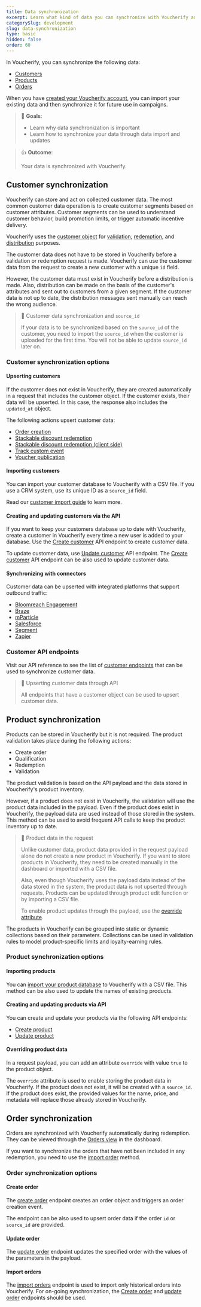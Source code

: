 ```yaml
---
title: Data synchronization
excerpt: Learn what kind of data you can synchronize with Voucherify and how you can do this
categorySlug: development
slug: data-synchronization
type: basic
hidden: false
order: 60
---
```


In Voucherify, you can synchronize the following data:
- [Customers](#customer-synchronization)
- [Products](#product-synchronization)
- [Orders](#order-synchronization)
<!-- - [Campaigns and vouchers](#campaigns-and-vouchers) -->

When you have [created your Voucherify account](doc:getting-started), you can import your existing data and then synchronize it for future use in campaigns.

> 📘 **Goals**:
>
> - Learn why data synchronization is important
> - Learn how to synchronize your data through data import and updates

> 👍 **Outcome**:
> 
> Your data is synchronized with Voucherify.

## Customer synchronization

Voucherify can store and act on collected customer data. The most common customer data operation is to create customer segments based on customer attributes. Customer segments can be used to understand customer behavior, build promotion limits, or trigger automatic incentive delivery.

Voucherify uses the [customer object](ref:customer-object) for [validation](ref:validation-object), [redemption](ref:redemption-object), and [distribution](https://support.voucherify.io/article/19-how-does-the-distribution-manager-work "How does the distribution manager work?") purposes.

The customer data does not have to be stored in Voucherify before a validation or redemption request is made. Voucherify can use the customer data from the request to create a new customer with a unique `id` field.

However, the customer data must exist in Voucherify before a distribution is made. Also, distribution can be made on the basis of the customer's attributes and sent out to customers from a given segment. If the customer data is not up to date, the distribution messages sent manually can reach the wrong audience.

<!-- this bit must be moved someplace

Every customer has unique identification data in the `source_id` field. The `source_id` can be a customer ID or email from a CRM system, database, or a third-party service.It can be imported into Voucherify from your [CRM database]() or a CSV file <!-- link when ready! -->

> 🚧 Customer data synchronization and `source_id`
>
> If your data is to be synchronized based on the `source_id` of the customer, you need to import the `source_id` when the customer is uploaded for the first time. You will not be able to update `source_id` later on.

### Customer synchronization options

<!-- https://success.voucherify.io/article/430-crm-playbook
Adding customers

These are the ways you can add customer profiles to Voucherify:

API
Webhooks
The import with a CSV file. 
You can integrate your CRM platform with Voucherify.

 -->

#### Upserting customers

If the customer does not exist in Voucherify, they are created automatically in a request that includes the customer object. If the customer exists, their data will be upserted. In this case, the response also includes the `updated_at` object. <!-- these are objects, right? -->

The following actions upsert customer data:
- [Order creation](ref:create-order)
- [Stackable discount redemption](ref:redeem-stacked-discounts)
- [Stackable discount redemption (client side)](ref:redeem-stacked-discounts-client-side)
- [Track custom event](ref:track-custom-event)
- [Voucher publication](ref:create-publication)

#### Importing customers

You can import your customer database to Voucherify with a CSV file. If you use a CRM system, use its unique ID as a `source_id` field.

Read our [customer import guide](https://support.voucherify.io/article/67-how-to-import-my-customers#csv-import "How to import my customers?") to learn more.

<!-- Should I write a full step-by-step manual for this? -->

#### Creating and updating customers via the API

If you want to keep your customers database up to date with Voucherify, create a customer in Voucherify every time a new user is added to your database. Use the [Create customer](ref:create-customer) API endpoint to create customer data.

To update customer data, use [Update customer](ref:update-customer) API endpoint. The [Create customer](ref:create-customer) API endpoint can be also used to update customer data.

<!-- Simply repeat the endpoints? -->

#### Synchronizing with connectors

Customer data can be upserted with integrated platforms that support outbound traffic:
- [Bloomreach Engagement](https://support.voucherify.io/article/613-bloomreach-engagement-integration "Voucherify-Bloomreach Engagement integration article")
- [Braze](https://support.voucherify.io/article/588-braze-integration "Voucherify-Braze integration article")
- [mParticle](https://support.voucherify.io/article/590-mparticle "Voucherify-mParticle integration article")
- [Salesforce](https://support.voucherify.io/article/140-salesforce "Voucherify-Salesforce integration article")
- [Segment](https://support.voucherify.io/article/272-segment "Voucherify-Segment integration article")
- [Zapier](https://support.voucherify.io/article/269-zapier "Voucherify-Zapier integration article")

### Customer API endpoints

Visit our API reference to see the list of [customer endpoints](ref:customer-object) that can be used to synchronize customer data.

> 📘 Upserting customer data through API
>
> All endpoints that have a customer object can be used to upsert customer data.

<!-- ^ Kasjan, please verify -->

## Product synchronization

Products can be stored in Voucherify but it is not required. The product validation<!-- validation? --> takes place during the following actions:
- Create order
- Qualification
- Redemption
- Validation

The product validation is based on the API payload and the data stored in Voucherify's product inventory.

However, if a product does not exist in Voucherify, the validation will use the product data included in the payload. Even if the product does exist in Voucherify, the payload data are used instead of those stored in the system. This method can be used to avoid frequent API calls to keep the product inventory up to date.

> 🚧 Product data in the request
>
> Unlike customer data, product data provided in the request payload alone do not create a new product in Voucherify. If you want to store products in Voucherify, they need to be created manually in the dashboard or imported with a CSV file.
> 
> Also, even though Voucherify uses the payload data instead of the data stored in the system, the product data is not upserted through requests. Products can be updated through product edit function or by importing a CSV file.
>
> To enable product updates through the payload, use the [override attribute](#overriding-product-data).

The products in Voucherify can be grouped into static or dynamic collections based on their parameters. Collections can be used in validation rules to model product-specific limits and loyalty-earning rules.

### Product synchronization options

#### Importing products

You can [import your product database](https://support.voucherify.io/article/515-products#import-products-skus "Import Products and SKUs by CSV") to Voucherify with a CSV file. This method can be also used to update the names of existing products.

#### Creating and updating products via API

You can create and update your products via the following API endpoints:
- [Create product](ref:create-product)
- [Update product](ref:update-product)

#### Overriding product data

In a request payload, you can add an attribute `override` with value `true` to the product object.

The `override` attribute is used to enable storing the product data in Voucherify. If the product does not exist, it will be created with a `source_id`. If the product does exist, the provided values for the name, price, and metadata will replace those already stored in Voucherify.

## Order synchronization

Orders are synchronized with Voucherify automatically during redemption. They can be viewed through the [Orders view](https://support.voucherify.io/article/263-how-can-i-track-customer-orders "How can I track customer orders?") in the dashboard.

If you want to synchronize the orders that have not been included in any redemption, you need to use the [import order](#import-orders) method.

### Order synchronization options

#### Create order

The [create order](ref:create-order) endpoint creates an order object and triggers an order creation event.

The endpoint can be also used to upsert order data if the order `id` or `source_id` are provided.

#### Update order

The [update order](ref:update-order) endpoint updates the specified order with the values of the parameters in the payload.

#### Import orders

The [import orders](ref:import-orders) endpoint is used to import only historical orders into Voucherify. For on-going synchronization, the [Create order](ref:create-order) and  [update order](ref:update-order) endpoints should be used.

<!-- ## Campaigns and vouchers -->